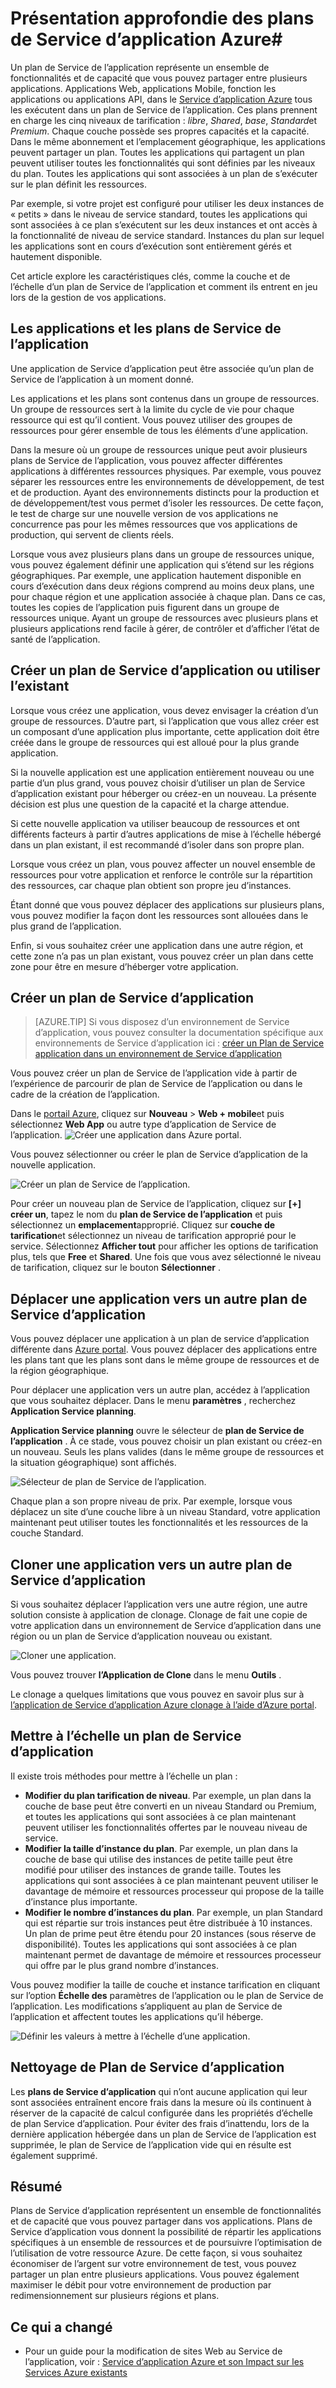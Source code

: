 <properties
    pageTitle="Présentation approfondie des plans de Service d’application Azure | Microsoft Azure"
    description="Découvrez comment les programmes de Service d’application pour le travail de Service d’application Azure, et comment ils tirer profit de votre expérience de gestion."
    keywords="application service, azure application service, plan de service application évolutive, échelle, coût de service d’application"
    services="app-service"
    documentationCenter=""
    authors="btardif"
    manager="wpickett"
    editor=""/>

<tags
    ms.service="app-service"
    ms.workload="na"
    ms.tgt_pltfrm="na"
    ms.devlang="na"
    ms.topic="article"
    ms.date="10/13/2016"
    ms.author="byvinyal"/>

# <a name="azure-app-service-plans-in-depth-overview"></a>Présentation approfondie des plans de Service d’application Azure#

Un plan de Service de l’application représente un ensemble de fonctionnalités et de capacité que vous pouvez partager entre plusieurs applications. Applications Web, applications Mobile, fonction les applications ou applications API, dans le [Service d’application Azure](http://go.microsoft.com/fwlink/?LinkId=529714) tous les exécutent dans un plan de Service de l’application. Ces plans prennent en charge les cinq niveaux de tarification : *libre*, *Shared*, *base*, *Standard*et *Premium*. Chaque couche possède ses propres capacités et la capacité. Dans le même abonnement et l’emplacement géographique, les applications peuvent partager un plan. Toutes les applications qui partagent un plan peuvent utiliser toutes les fonctionnalités qui sont définies par les niveaux du plan. Toutes les applications qui sont associées à un plan de s’exécuter sur le plan définit les ressources.

Par exemple, si votre projet est configuré pour utiliser les deux instances de « petits » dans le niveau de service standard, toutes les applications qui sont associées à ce plan s’exécutent sur les deux instances et ont accès à la fonctionnalité de niveau de service standard. Instances du plan sur lequel les applications sont en cours d’exécution sont entièrement gérés et hautement disponible.

Cet article explore les caractéristiques clés, comme la couche et de l’échelle d’un plan de Service de l’application et comment ils entrent en jeu lors de la gestion de vos applications.

## <a name="apps-and-app-service-plans"></a>Les applications et les plans de Service de l’application

Une application de Service d’application peut être associée qu’un plan de Service de l’application à un moment donné.

Les applications et les plans sont contenus dans un groupe de ressources. Un groupe de ressources sert à la limite du cycle de vie pour chaque ressource qui est qu’il contient. Vous pouvez utiliser des groupes de ressources pour gérer ensemble de tous les éléments d’une application.

Dans la mesure où un groupe de ressources unique peut avoir plusieurs plans de Service de l’application, vous pouvez affecter différentes applications à différentes ressources physiques. Par exemple, vous pouvez séparer les ressources entre les environnements de développement, de test et de production. Ayant des environnements distincts pour la production et de développement/test vous permet d’isoler les ressources. De cette façon, le test de charge sur une nouvelle version de vos applications ne concurrence pas pour les mêmes ressources que vos applications de production, qui servent de clients réels.

Lorsque vous avez plusieurs plans dans un groupe de ressources unique, vous pouvez également définir une application qui s’étend sur les régions géographiques. Par exemple, une application hautement disponible en cours d’exécution dans deux régions comprend au moins deux plans, une pour chaque région et une application associée à chaque plan. Dans ce cas, toutes les copies de l’application puis figurent dans un groupe de ressources unique. Ayant un groupe de ressources avec plusieurs plans et plusieurs applications rend facile à gérer, de contrôler et d’afficher l’état de santé de l’application.

## <a name="create-an-app-service-plan-or-use-existing-one"></a>Créer un plan de Service d’application ou utiliser l’existant

Lorsque vous créez une application, vous devez envisager la création d’un groupe de ressources. D’autre part, si l’application que vous allez créer est un composant d’une application plus importante, cette application doit être créée dans le groupe de ressources qui est alloué pour la plus grande application.

Si la nouvelle application est une application entièrement nouveau ou une partie d’un plus grand, vous pouvez choisir d’utiliser un plan de Service d’application existant pour héberger ou créez-en un nouveau. La présente décision est plus une question de la capacité et la charge attendue.

Si cette nouvelle application va utiliser beaucoup de ressources et ont différents facteurs à partir d’autres applications de mise à l’échelle hébergé dans un plan existant, il est recommandé d’isoler dans son propre plan.

Lorsque vous créez un plan, vous pouvez affecter un nouvel ensemble de ressources pour votre application et renforce le contrôle sur la répartition des ressources, car chaque plan obtient son propre jeu d’instances.

Étant donné que vous pouvez déplacer des applications sur plusieurs plans, vous pouvez modifier la façon dont les ressources sont allouées dans le plus grand de l’application.

Enfin, si vous souhaitez créer une application dans une autre région, et cette zone n’a pas un plan existant, vous pouvez créer un plan dans cette zone pour être en mesure d’héberger votre application.

## <a name="create-an-app-service-plan"></a>Créer un plan de Service d’application

>[AZURE.TIP] Si vous disposez d’un environnement de Service d’application, vous pouvez consulter la documentation spécifique aux environnements de Service d’application ici : [créer un Plan de Service application dans un environnement de Service d’application](../app-service-web/app-service-web-how-to-create-a-web-app-in-an-ase.md#createplan)

Vous pouvez créer un plan de Service de l’application vide à partir de l’expérience de parcourir de plan de Service de l’application ou dans le cadre de la création de l’application.

Dans le [portail Azure](https://portal.azure.com), cliquez sur **Nouveau** > **Web + mobile**et puis sélectionnez **Web App** ou autre type d’application de Service de l’application.
![Créer une application dans Azure portal.][createWebApp]

Vous pouvez sélectionner ou créer le plan de Service d’application de la nouvelle application.

 ![Créer un plan de Service de l’application.][createASP]

Pour créer un nouveau plan de Service de l’application, cliquez sur **[+] créer un**, tapez le nom du **plan de Service de l’application** et puis sélectionnez un **emplacement**approprié. Cliquez sur **couche de tarification**et sélectionnez un niveau de tarification approprié pour le service. Sélectionnez **Afficher tout** pour afficher les options de tarification plus, tels que **Free** et **Shared**. Une fois que vous avez sélectionné le niveau de tarification, cliquez sur le bouton **Sélectionner** .

## <a name="move-an-app-to-a-different-app-service-plan"></a>Déplacer une application vers un autre plan de Service d’application

Vous pouvez déplacer une application à un plan de service d’application différente dans [Azure portal](https://portal.azure.com). Vous pouvez déplacer des applications entre les plans tant que les plans sont dans le même groupe de ressources et de la région géographique.

Pour déplacer une application vers un autre plan, accédez à l’application que vous souhaitez déplacer. Dans le menu **paramètres** , recherchez **Application Service planning**.

**Application Service planning** ouvre le sélecteur de **plan de Service de l’application** . À ce stade, vous pouvez choisir un plan existant ou créez-en un nouveau. Seuls les plans valides (dans le même groupe de ressources et la situation géographique) sont affichés.

![Sélecteur de plan de Service de l’application.][change]

Chaque plan a son propre niveau de prix. Par exemple, lorsque vous déplacez un site d’une couche libre à un niveau Standard, votre application maintenant peut utiliser toutes les fonctionnalités et les ressources de la couche Standard.

## <a name="clone-an-app-to-a-different-app-service-plan"></a>Cloner une application vers un autre plan de Service d’application
Si vous souhaitez déplacer l’application vers une autre région, une autre solution consiste à application de clonage. Clonage de fait une copie de votre application dans un environnement de Service d’application dans une région ou un plan de Service d’application nouveau ou existant.

 ![Cloner une application.][appclone]

Vous pouvez trouver **l’Application de Clone** dans le menu **Outils** .

Le clonage a quelques limitations que vous pouvez en savoir plus sur à [l’application de Service d’application Azure clonage à l’aide d’Azure portal](../app-service-web/app-service-web-app-cloning-portal.md).

## <a name="scale-an-app-service-plan"></a>Mettre à l’échelle un plan de Service d’application

Il existe trois méthodes pour mettre à l’échelle un plan :

- **Modifier du plan tarification de niveau**. Par exemple, un plan dans la couche de base peut être converti en un niveau Standard ou Premium, et toutes les applications qui sont associées à ce plan maintenant peuvent utiliser les fonctionnalités offertes par le nouveau niveau de service.
- **Modifier la taille d’instance du plan**. Par exemple, un plan dans la couche de base qui utilise des instances de petite taille peut être modifié pour utiliser des instances de grande taille. Toutes les applications qui sont associées à ce plan maintenant peuvent utiliser le davantage de mémoire et ressources processeur qui propose de la taille d’instance plus importante.
- **Modifier le nombre d’instances du plan**. Par exemple, un plan Standard qui est répartie sur trois instances peut être distribuée à 10 instances. Un plan de prime peut être étendu pour 20 instances (sous réserve de disponibilité). Toutes les applications qui sont associées à ce plan maintenant permet de davantage de mémoire et ressources processeur qui offre par le plus grand nombre d’instances.

Vous pouvez modifier la taille de couche et instance tarification en cliquant sur l’option **Échelle des** paramètres de l’application ou le plan de Service de l’application. Les modifications s’appliquent au plan de Service de l’application et affectent toutes les applications qu’il héberge.

 ![Définir les valeurs à mettre à l’échelle d’une application.][pricingtier]

## <a name="app-service-plan-cleanup"></a>Nettoyage de Plan de Service d’application
Les **plans de Service d’application** qui n’ont aucune application qui leur sont associées entraînent encore frais dans la mesure où ils continuent à réserver de la capacité de calcul configurée dans les propriétés d’échelle de plan Service d’application.
Pour éviter des frais d’inattendu, lors de la dernière application hébergée dans un plan de Service de l’application est supprimée, le plan de Service de l’application vide qui en résulte est également supprimé.


## <a name="summary"></a>Résumé

Plans de Service d’application représentent un ensemble de fonctionnalités et de capacité que vous pouvez partager dans vos applications. Plans de Service d’application vous donnent la possibilité de répartir les applications spécifiques à un ensemble de ressources et de poursuivre l’optimisation de l’utilisation de votre ressource Azure. De cette façon, si vous souhaitez économiser de l’argent sur votre environnement de test, vous pouvez partager un plan entre plusieurs applications. Vous pouvez également maximiser le débit pour votre environnement de production par redimensionnement sur plusieurs régions et plans.

## <a name="whats-changed"></a>Ce qui a changé

* Pour un guide pour la modification de sites Web au Service de l’application, voir : [Service d’application Azure et son Impact sur les Services Azure existants](http://go.microsoft.com/fwlink/?LinkId=529714)

[pricingtier]: ./media/azure-web-sites-web-hosting-plans-in-depth-overview/appserviceplan-pricingtier.png
[assign]: ./media/azure-web-sites-web-hosting-plans-in-depth-overview/assing-appserviceplan.png
[change]: ./media/azure-web-sites-web-hosting-plans-in-depth-overview/change-appserviceplan.png
[createASP]: ./media/azure-web-sites-web-hosting-plans-in-depth-overview/create-appserviceplan.png
[createWebApp]: ./media/azure-web-sites-web-hosting-plans-in-depth-overview/create-web-app.png
[appclone]: ./media/azure-web-sites-web-hosting-plans-in-depth-overview/app-clone.png
